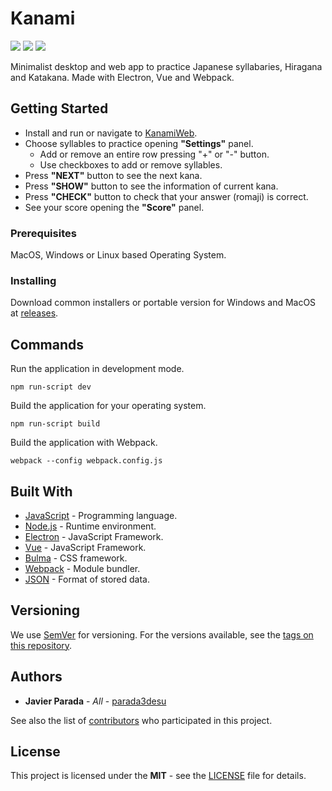 # Kanami
[![](https://img.shields.io/github/license/parada3desu/kanami.svg?style=flat-square)](https://github.com/parada3desu/kanami/blob/master/LICENSE)
![](https://img.shields.io/badge/version-1.1-blue.svg?style=flat-square)
![](https://img.shields.io/badge/PRs-welcome-green.svg?style=flat-square)

Minimalist desktop and web app to practice Japanese syllabaries, Hiragana and Katakana. Made with Electron, Vue and Webpack.

## Getting Started

* Install and run or navigate to [KanamiWeb](https://www.javierparada.dev/kanami/web.html).
* Choose syllables to practice opening **"Settings"** panel.
    * Add or remove an entire row pressing "+" or "-" button.
    * Use checkboxes to add or remove syllables.
* Press **"NEXT"** button to see the next kana.
* Press **"SHOW"** button to see the information of current kana.
* Press **"CHECK"** button to check that your answer (romaji) is correct.
* See your score opening the **"Score"** panel.

### Prerequisites

MacOS, Windows or Linux based Operating System.

### Installing

Download common installers or portable version for Windows and MacOS at [releases](https://github.com/parada3desu/kanami/releases).

## Commands

Run the application in development mode.
```
npm run-script dev
```

Build the application for your operating system.
```
npm run-script build
```

Build the application with Webpack.
```
webpack --config webpack.config.js
```

## Built With

* [JavaScript](https://www.javascript.com/) - Programming language.
* [Node.js](https://nodejs.org/) - Runtime environment.
* [Electron](https://electronjs.org/) - JavaScript Framework.
* [Vue](https://vuejs.org/) - JavaScript Framework.
* [Bulma](https://bulma.io/) - CSS framework.
* [Webpack](https://webpack.js.org/) - Module bundler.
* [JSON](https://www.json.org/) - Format of stored data.

## Versioning

We use [SemVer](http://semver.org/) for versioning. For the versions available, see the [tags on this repository](https://github.com/parada3desu/kanami/tags).

## Authors

* **Javier Parada** - *All* - [parada3desu](https://github.com/parada3desu)

See also the list of [contributors](https://github.com/parada3desu/kanami/graphs/contributors) who participated in this project.

## License

This project is licensed under the **MIT** - see the  [LICENSE](https://github.com/parada3desu/kanami/blob/master/LICENSE) file for details.

